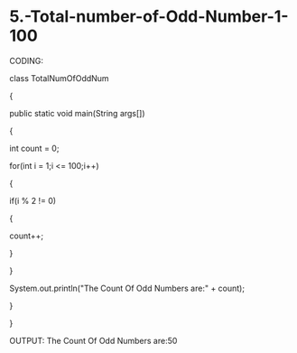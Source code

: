 # 5.-Total-number-of-Odd-Number-1-100
CODING:

class TotalNumOfOddNum

{

public static void main(String args[])

{

int count = 0;

for(int i = 1;i <= 100;i++)

{

if(i % 2 != 0)

{

count++;

}

}

System.out.println("The Count Of Odd Numbers are:" + count);

}

}

OUTPUT:
The Count Of Odd Numbers are:50
